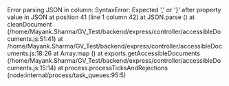 Error parsing JSON in column:  SyntaxError: Expected ',' or '}' after property value in JSON at position 41 (line 1 column 42)
    at JSON.parse (<anonymous>)
    at cleanDocument (/home/Mayank.Sharma/GV_Test/backend/express/controller/accessibleDocuments.js:51:41)
    at /home/Mayank.Sharma/GV_Test/backend/express/controller/accessibleDocuments.js:18:26
    at Array.map (<anonymous>)
    at exports.getAccessibleDocuments (/home/Mayank.Sharma/GV_Test/backend/express/controller/accessibleDocuments.js:15:14)
    at process.processTicksAndRejections (node:internal/process/task_queues:95:5)
